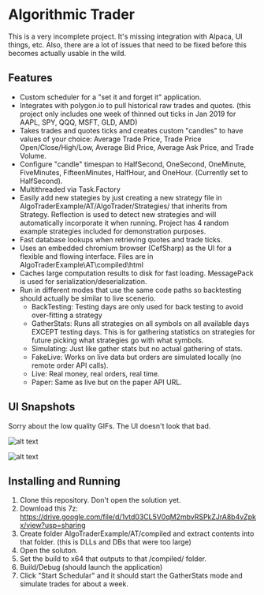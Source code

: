 # Algorithmic Trader

This is a very incomplete project. It's missing integration with Alpaca, UI things, etc. Also, there are a lot of issues that need to be fixed before this becomes actually usable in the wild.

## Features

- Custom scheduler for a "set it and forget it" application.
- Integrates with polygon.io to pull historical raw trades and quotes. (this project only includes one week of thinned out ticks in Jan 2019 for AAPL, SPY, QQQ, MSFT, GLD, AMD)
- Takes trades and quotes ticks and creates custom "candles" to have values of your choice: Average Trade Price, Trade Price Open/Close/High/Low, Average Bid Price, Average Ask Price, and Trade Volume.
- Configure "candle" timespan to HalfSecond, OneSecond, OneMinute, FiveMinutes, FifteenMinutes, HalfHour, and OneHour. (Currently set to HalfSecond).
- Multithreaded via Task.Factory
- Easily add new stategies by just creating a new strategy file in AlgoTraderExample/AT/AlgoTrader/Strategies/ that inherits from Strategy. Reflection is used to detect new strategies and will automatically incorporate it when running. Project has 4 random example strategies included for demonstration purposes.
- Fast database lookups when retrieving quotes and trade ticks.
- Uses an embedded chromium browser (CefSharp) as the UI for a flexible and flowing interface. Files are in AlgoTraderExample\AT\compiled\html
- Caches large computation results to disk for fast loading. MessagePack is used for serialization/deserialization.
- Run in different modes that use the same code paths so backtesting should actually be similar to live scenerio.
  - BackTesting: Testing days are only used for back testing to avoid over-fitting a strategy
  - GatherStats: Runs all strategies on all symbols on all available days EXCEPT testing days. This is for gathering statistics on strategies for future picking what strategies go with what symbols.
  - Simulating: Just like gather stats but no actual gathering of stats.
  - FakeLive: Works on live data but orders are simulated locally (no remote order API calls).
  - Live: Real money, real orders, real time.
  - Paper: Same as live but on the paper API URL.

## UI Snapshots

Sorry about the low quality GIFs. The UI doesn't look that bad.

![alt text](https://i.imgur.com/Rui5Iid.gif)

![alt text](https://i.imgur.com/pJudeGB.gif)


## Installing and Running

1) Clone this repository. Don't open the solution yet.
2) Download this 7z: https://drive.google.com/file/d/1vtd03CL5V0qM2mbvRSPkZJrA8b4vZpkx/view?usp=sharing 
3) Create folder AlgoTraderExample/AT/compiled and extract contents into that folder. (this is DLLs and DBs that were too large)
4) Open the soluton.
5) Set the build to x64 that outputs to that /compiled/ folder.
6) Build/Debug (should launch the application)
7) Click "Start Schedular" and it should start the GatherStats mode and simulate trades for about a week.

